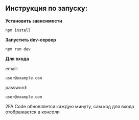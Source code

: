 ## Инструкция по запуску:

**Установить зависимости**
```
npm install
```

**Запустить dev-сервер**
```
npm run dev
```
**Для входа**

email: 
```
user@example.com
```
password: 
```
user@example.com
```
2FA Code обновляется каждую минуту, сам код для входа отображается в консоли
